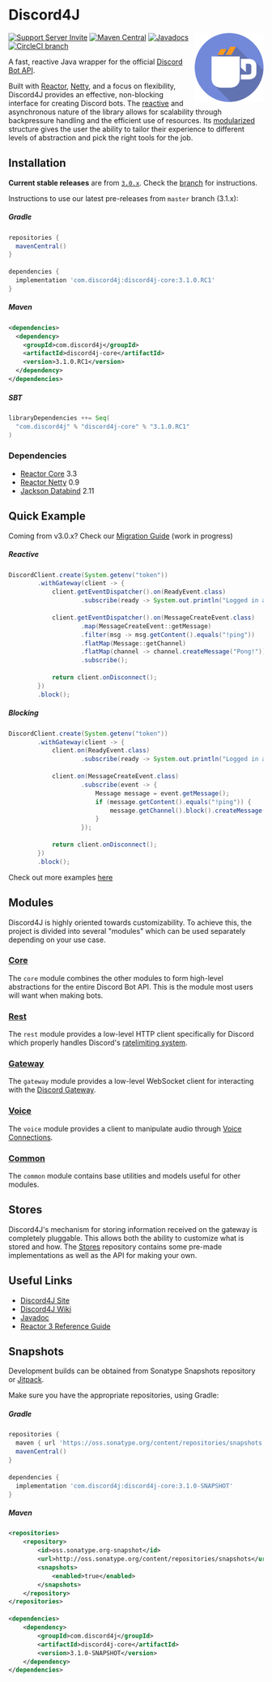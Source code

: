 # Discord4J

<a href="https://discord4j.com"><img align="right" src="https://raw.githubusercontent.com/Discord4J/discord4j-web/master/public/logo.svg?sanitize=true" width=27%></a>

[![Support Server Invite](https://img.shields.io/discord/208023865127862272.svg?color=7289da&label=Discord4J&logo=discord&style=flat-square)](https://discord.gg/NxGAeCY)
[![Maven Central](https://img.shields.io/maven-central/v/com.discord4j/discord4j-core/3.0.svg?style=flat-square)](https://search.maven.org/artifact/com.discord4j/discord4j-core)
[![Javadocs](https://www.javadoc.io/badge/com.discord4j/discord4j-core.svg?color=blue&style=flat-square)](https://www.javadoc.io/doc/com.discord4j/discord4j-core)
[![CircleCI branch](https://img.shields.io/circleci/project/github/Discord4J/Discord4J/master.svg?label=circleci&logo=circleci&style=flat-square)](https://circleci.com/gh/Discord4J/Discord4J/tree/master)


A fast, reactive Java wrapper for the official [Discord Bot API](https://discord.com/developers/docs/intro).

Built with [Reactor](https://projectreactor.io/), [Netty](https://netty.io/), and a focus on flexibility, Discord4J provides an effective, non-blocking interface for creating Discord bots. The [reactive](https://www.reactivemanifesto.org/) and asynchronous nature of the library allows for scalability through backpressure handling and the efficient use of resources. Its [modularized](#modules) structure gives the user the ability to tailor their experience to different levels of abstraction and pick the right tools for the job.

## Installation

**Current stable releases** are from [`3.0.x`](https://github.com/Discord4J/Discord4J/tree/3.0.x). Check the [branch]((https://github.com/Discord4J/Discord4J/tree/3.0.x)) for instructions.

Instructions to use our latest pre-releases from `master` branch (3.1.x):

##### Gradle

```groovy
repositories {
  mavenCentral()
}

dependencies {
  implementation 'com.discord4j:discord4j-core:3.1.0.RC1'
}
```

##### Maven

```xml
<dependencies>
  <dependency>
    <groupId>com.discord4j</groupId>
    <artifactId>discord4j-core</artifactId>
    <version>3.1.0.RC1</version>
  </dependency>
</dependencies>
```

##### SBT

```scala
libraryDependencies ++= Seq(
  "com.discord4j" % "discord4j-core" % "3.1.0.RC1"
)
```

### Dependencies

- [Reactor Core](https://github.com/reactor/reactor-core) 3.3
- [Reactor Netty](https://github.com/reactor/reactor-netty) 0.9
- [Jackson Databind](https://github.com/FasterXML/jackson-databind) 2.11

## Quick Example

Coming from v3.0.x? Check our [Migration Guide](https://github.com/Discord4J/Discord4J/wiki/Migrating-from-v3.0-to-v3.1) (work in progress)

##### Reactive

```java
DiscordClient.create(System.getenv("token"))
        .withGateway(client -> {
            client.getEventDispatcher().on(ReadyEvent.class)
                    .subscribe(ready -> System.out.println("Logged in as " + ready.getSelf().getUsername()));

            client.getEventDispatcher().on(MessageCreateEvent.class)
                    .map(MessageCreateEvent::getMessage)
                    .filter(msg -> msg.getContent().equals("!ping"))
                    .flatMap(Message::getChannel)
                    .flatMap(channel -> channel.createMessage("Pong!"))
                    .subscribe();

            return client.onDisconnect();
        })
        .block();
```

##### Blocking

```java
DiscordClient.create(System.getenv("token"))
        .withGateway(client -> {
            client.on(ReadyEvent.class)
                    .subscribe(ready -> System.out.println("Logged in as " + ready.getSelf().getUsername()));

            client.on(MessageCreateEvent.class)
                    .subscribe(event -> {
                        Message message = event.getMessage();
                        if (message.getContent().equals("!ping")) {
                            message.getChannel().block().createMessage("Pong!").block();
                        }
                    });

            return client.onDisconnect();
        })
        .block();
```

Check out more examples [here](https://github.com/Discord4J/Discord4J/tree/master/core/src/test/java/discord4j/core)

## Modules
Discord4J is highly oriented towards customizability. To achieve this, the project is divided into several "modules" which can be used separately depending on your use case.

### [Core](./core/README.md)
The `core` module combines the other modules to form high-level abstractions for the entire Discord Bot API. This is the module most users will want when making bots.

### [Rest](./rest/README.md)
The `rest` module provides a low-level HTTP client specifically for Discord which properly handles Discord's [ratelimiting system](https://discord.com/developers/docs/topics/rate-limits).

### [Gateway](./gateway/README.md)
The `gateway` module provides a low-level WebSocket client for interacting with the [Discord Gateway](https://discord.com/developers/docs/topics/gateway).

### [Voice](./voice/README.md)
The `voice` module provides a client to manipulate audio through [Voice Connections](https://discord.com/developers/docs/topics/voice-connections).

### [Common](./common/README.md)
The `common` module contains base utilities and models useful for other modules.

## Stores
Discord4J's mechanism for storing information received on the gateway is completely pluggable. This allows both the ability to customize what is stored and how. The [Stores](https://github.com/Discord4J/Stores) repository contains some pre-made implementations as well as the API for making your own.

## Useful Links
* [Discord4J Site](https://discord4j.com)
* [Discord4J Wiki](https://github.com/Discord4J/Discord4J/wiki)
* [Javadoc](http://javadoc.io/doc/com.discord4j/discord4j-core/)
* [Reactor 3 Reference Guide](http://projectreactor.io/docs/core/release/reference/)

## Snapshots

Development builds can be obtained from Sonatype Snapshots repository or [Jitpack](https://github.com/Discord4J/Discord4J/wiki/Using-Jitpack).

Make sure you have the appropriate repositories, using Gradle:

##### Gradle

```groovy
repositories {
  maven { url 'https://oss.sonatype.org/content/repositories/snapshots' }
  mavenCentral()
}

dependencies {
  implementation 'com.discord4j:discord4j-core:3.1.0-SNAPSHOT'
}
```

##### Maven

```xml
<repositories>
    <repository>
        <id>oss.sonatype.org-snapshot</id>
        <url>http://oss.sonatype.org/content/repositories/snapshots</url>
        <snapshots>
            <enabled>true</enabled>
        </snapshots>
    </repository>
</repositories>

<dependencies>
    <dependency>
        <groupId>com.discord4j</groupId>
        <artifactId>discord4j-core</artifactId>
        <version>3.1.0-SNAPSHOT</version>
    </dependency>
</dependencies>
```
